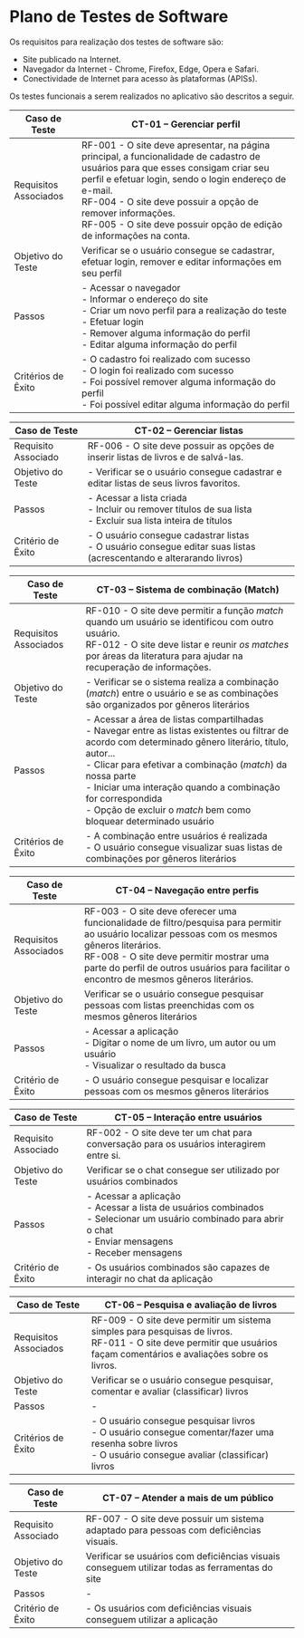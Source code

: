 # Plano de Testes de Software

Os requisitos para realização dos testes de software são: 

- Site publicado na Internet.
- Navegador da Internet - Chrome, Firefox, Edge, Opera e Safari.
- Conectividade de Internet para acesso às plataformas (APISs).

Os testes funcionais a serem realizados no aplicativo são descritos a seguir.
 
| Caso de Teste | CT-01 – Gerenciar perfil |
|------------------|----------------------------------------------------|
|Requisitos Associados | RF-001 - O site deve apresentar, na página principal, a funcionalidade de cadastro de usuários para que esses consigam criar seu perfil e efetuar login, sendo o login endereço de e-mail. <br> RF-004 - O site deve possuir a opção de remover informações. <br> RF-005 - O site deve possuir opção de edição de informações na conta. |
|Objetivo do Teste | Verificar se o usuário consegue se cadastrar, efetuar login, remover e editar informações em seu perfil |
|Passos | - Acessar o navegador <br> - Informar o endereço do site <br> - Criar um novo perfil para a realização do teste <br> - Efetuar login <br> - Remover alguma informação do perfil <br> - Editar alguma informação do perfil |
|Critérios de Êxito | - O cadastro foi realizado com sucesso <br> - O login foi realizado com sucesso <br> - Foi possível remover alguma informação do perfil <br> - Foi possível editar alguma informação do perfil |

| Caso de Teste | CT-02 – Gerenciar listas |
|------------------|----------------------------------------------------|
|Requisito Associado | RF-006 - O site deve possuir as opções de inserir listas de livros e de salvá-las. |
|Objetivo do Teste | - Verificar se o usuário consegue cadastrar e editar listas de seus livros favoritos. |
|Passos | - Acessar a lista criada <br> - Incluir ou remover títulos de sua lista <br> - Excluir sua lista inteira de títulos |
|Critério de Êxito | - O usuário consegue cadastrar listas <br> - O usuário consegue editar suas listas (acrescentando e alterarando livros) |

| Caso de Teste | CT-03 – Sistema de combinação (Match) |
|------------------|----------------------------------------------------|
|Requisitos Associados | RF-010 - O site deve permitir a função _match_ quando um usuário se identificou com outro usuário.<br> RF-012 - O site deve listar e reunir _os matches_ por áreas da literatura para ajudar na recuperação de informações.	 |
|Objetivo do Teste | - Verificar se o sistema realiza a combinação (_match_) entre o usuário e se as combinações são organizados por gêneros literários |
|Passos | - Acessar a área de listas compartilhadas <br> - Navegar entre as listas existentes ou filtrar de acordo com determinado gênero literário, título, autor... <br> - Clicar para efetivar a combinação (_match_) da nossa parte <br> - Iniciar uma interação quando a combinação for correspondida <br> - Opção de excluir o _match_ bem como bloquear determinado usuário |
|Critérios de Êxito | - A combinação entre usuários é realizada <br> - O usuário consegue visualizar suas listas de combinações por gêneros literários  |

| Caso de Teste | CT-04 – Navegação entre perfis |
|------------------|----------------------------------------------------|
|Requisitos Associados | RF-003 - O site deve oferecer uma funcionalidade de filtro/pesquisa para permitir ao usuário localizar pessoas com os mesmos gêneros literários.<br> RF-008 - O site deve permitir mostrar uma parte do perfil de outros usuários para facilitar o encontro de mesmos gêneros literários.	|
|Objetivo do Teste | Verificar se o usuário consegue pesquisar pessoas com listas preenchidas com os mesmos gêneros literários |
|Passos | - Acessar a aplicação <br> - Digitar o nome de um livro, um autor ou um usuário <br> - Visualizar o resultado da busca |
|Critério de Êxito | - O usuário consegue pesquisar e localizar pessoas com os mesmos gêneros literários |

| Caso de Teste | CT-05 – Interação entre usuários |
|------------------|----------------------------------------------------|
|Requisito Associado |RF-002 - O site deve ter um chat para conversação para os usuários interagirem entre si.	|
|Objetivo do Teste | Verificar se o chat consegue ser utilizado por usuários combinados |
|Passos | -  Acessar a aplicação <br> - Acessar a lista de usuários combinados <br> - Selecionar um usuário combinado para abrir o chat <br> - Enviar mensagens <br> - Receber mensagens |
|Critério de Êxito | - Os usuários combinados são capazes de interagir no chat da aplicação |

| Caso de Teste | CT-06 – Pesquisa e avaliação de livros |
|------------------|----------------------------------------------------|
|Requisitos Associados | RF-009 - O site deve permitir um sistema simples para pesquisas de livros.	<br> RF-011 - O site deve permitir que usuários façam comentários e avaliações sobre os livros.	|
|Objetivo do Teste | Verificar se o usuário consegue pesquisar, comentar e avaliar (classificar) livros |
|Passos | -  |
|Critérios de Êxito | - O usuário consegue pesquisar livros <br> - O usuário consegue comentar/fazer uma resenha sobre livros <br> - O usuário consegue avaliar (classificar) livros |

| Caso de Teste | CT-07 – Atender a mais de um público |
|------------------|----------------------------------------------------|
|Requisito Associado | RF-007 - O site deve possuir um sistema adaptado para pessoas com deficiências visuais.	|
|Objetivo do Teste | Verificar se usuários com deficiências visuais conseguem utilizar todas as ferramentas do site |
|Passos | -  |
|Critério de Êxito | - Os usuários com deficiências visuais conseguem utilizar a aplicação |
